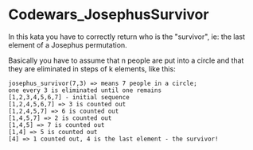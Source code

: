 # Codewars_JosephusSurvivor

In this kata you have to correctly return who is the "survivor", ie: the last element of a Josephus permutation.

Basically you have to assume that n people are put into a circle and that they are eliminated in steps of k elements, like this:

    josephus_survivor(7,3) => means 7 people in a circle;
    one every 3 is eliminated until one remains
    [1,2,3,4,5,6,7] - initial sequence
    [1,2,4,5,6,7] => 3 is counted out
    [1,2,4,5,7] => 6 is counted out
    [1,4,5,7] => 2 is counted out
    [1,4,5] => 7 is counted out
    [1,4] => 5 is counted out
    [4] => 1 counted out, 4 is the last element - the survivor!
